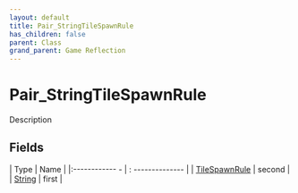 ```yaml
---
layout: default
title: Pair_StringTileSpawnRule
has_children: false
parent: Class
grand_parent: Game Reflection
---
```

# Pair_StringTileSpawnRule
Description 

## Fields
| Type | Name |
|:------------ - | : -------------- |
| [TileSpawnRule](game-reflection/classes/tile_spawn_rule.md) | second |
| [String](game-reflection/components/string.md) | first |
